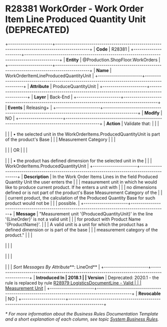 ﻿---
erp.type: business-rule
erp.entity: Production.ShopFloor.WorkOrders
---

# R28381 WorkOrder - Work Order Item Line Produced Quantity Unit (DEPRECATED)
+----------------------+-----------------------------------------------------------------------------------------------+
| **Code**             | R28381                                                                                        |
+----------------------+-----------------------------------------------------------------------------------------------+
| **Entity**           | @Production.ShopFloor.WorkOrders                                                              |
+----------------------+-----------------------------------------------------------------------------------------------+
| **Name**             | WorkOrderItemLineProducedQuantityUnit                                                         |
+----------------------+-----------------------------------------------------------------------------------------------+
| **Attribute**        | ProduceQuantityUnit                                                                           |
+----------------------+-----------------------------------------------------------------------------------------------+
| **Layer**            | Back-End                                                                                      |
+----------------------+-----------------------------------------------------------------------------------------------+
| **Events**           | Releasing+                                                                                    |
+----------------------+-----------------------------------------------------------------------------------------------+
| **Modify**           | NO                                                                                            |
+----------------------+-----------------------------------------------------------------------------------------------+
| **Action**           | Validate that:                                                                                |
|                      | <br/><br/>                                                                                    |
|                      | • the selected unit in the WorkOrderItems.ProducedQuantityUnit is part of the product\'s Base |
|                      | Measurement Category                                                                          |
|                      | <br/><br/>                                                                                    |
|                      | OR                                                                                            |
|                      | <br/><br/>                                                                                    |
|                      | • the product has defined dimension for the selected unit in the                              |
|                      | WorkOrderItems.ProducedQuantityUnit                                                           |
+----------------------+-----------------------------------------------------------------------------------------------+
| **Description**      | In the Work Order Items Lines in the field Produced Quantity Unit the user enters the         |
|                      | measurement unit in which he would like to produce current product. If he enters a unit with  |
|                      | no dimensions defined or is not part of the product\'s Base Measurement Category of the       |
|                      | current product, the calculation of the Produced Quantity Base for such product would not be  |
|                      | possible.                                                                                     |
+----------------------+-----------------------------------------------------------------------------------------------+
| **Message**          | \"Measurement unit \'{ProducedQuantityUnit}\' in the line \'{LineOrder}\' is not a valid unit |
|                      | for product with Product Name \'{ProductName}\'.                                              |
|                      | A valid unit is a unit for which the product has a defined dimension or is part of the base   |
|                      | measurement category of the product.\"                                                        |
|                      | <br/><br/>                                                                                    |
|                      | <br/><br/>                                                                                    |
|                      | <br/><br/>                                                                                    |
|                      | *Sort Messages By Attribute***: LineOrd**                                                     |
+----------------------+-----------------------------------------------------------------------------------------------+
| **Introduced In      | 2018.1                                                                                        |
| Version**            | Deprecated: 2020.1 - the rule is replaced by rule [R28979 LogisticsDocumentLine - Valid       |
|                      | Measurement Unit](R28979.md)                                                                  |
+----------------------+-----------------------------------------------------------------------------------------------+
| **Revocable**        | NO                                                                                            |
+----------------------+-----------------------------------------------------------------------------------------------+

*\* For more information about the Business Rules Documentation Template and a short explanation of each column, see
topic [System Business Rules](../templates/template-description-system-business-rules.md).*
